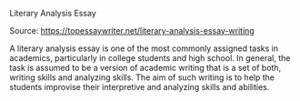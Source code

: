 Literary Analysis Essay

Source: https://topessaywriter.net/literary-analysis-essay-writing



A literary analysis essay is one of the most commonly assigned tasks in academics, particularly in college students and high school. In general, the task is assumed to be a version of academic writing that is a set of both, writing skills and analyzing skills. The aim of such writing is to help the students improvise their interpretive and analyzing skills and abilities.
